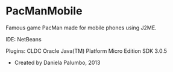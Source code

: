 # PacManMobile
Famous game PacMan made for mobile phones using J2ME.

IDE: NetBeans 

Plugins: CLDC Oracle Java(TM) Platform Micro Edition SDK 3.0.5

+ Created by Daniela Palumbo, 2013
